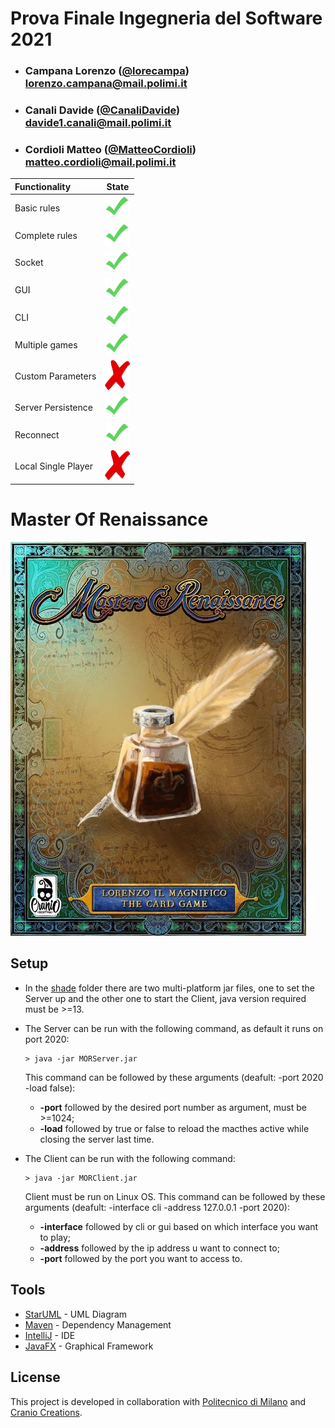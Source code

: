 # Prova Finale Ingegneria del Software 2021


- ###  Campana Lorenzo ([@lorecampa](https://github.com/lorecampa))<br>lorenzo.campana@mail.polimi.it
- ###  Canali Davide ([@CanaliDavide](https://github.com/CanaliDavide))<br>davide1.canali@mail.polimi.it
- ###  Cordioli Matteo ([@MatteoCordioli](https://github.com/MatteoCordioli))<br>matteo.cordioli@mail.polimi.it


| Functionality | State |
|:-----------------------|:------------------------------------:|
| Basic rules | <img src="./deliverables/ImageReadme/DoneClipArt.png" width="40"/> |
| Complete rules | <img src="./deliverables/ImageReadme/DoneClipArt.png" width="40"/> |
| Socket | <img src="./deliverables/ImageReadme/DoneClipArt.png" width="40"/> |
| GUI | <img src="./deliverables/ImageReadme/DoneClipArt.png" width="40"/> |
| CLI | <img src="./deliverables/ImageReadme/DoneClipArt.png" width="40"/> |
| Multiple games | <img src="./deliverables/ImageReadme/DoneClipArt.png" width="40"/> |
| Custom Parameters | <img src="./deliverables/ImageReadme/NotDoneClipArt.png" width="40"/> |
| Server Persistence | <img src="./deliverables/ImageReadme/DoneClipArt.png" width="40"/> |
| Reconnect | <img src="./deliverables/ImageReadme/DoneClipArt.png" width="40"/> |
| Local Single Player | <img src="./deliverables/ImageReadme/NotDoneClipArt.png" width="40"/> |



# Master Of Renaissance

![MOR Logo](deliverables/ImageReadme/logo.jpg)

## Setup

- In the [shade](shade) folder there are two multi-platform jar files, one to set the Server up and the other one to start the Client, java version required must be >=13.
- The Server can be run with the following command, as default it runs on port 2020:
    ```shell
    > java -jar MORServer.jar
    ```
  This command can be followed by these arguments (deafult: -port 2020 -load false):
  - **-port** followed by the desired port number as argument, must be >=1024;
  - **-load** followed by true or false to reload the macthes active while closing the server last time.

  
- The Client can be run with the following command:
    ```shell
    > java -jar MORClient.jar
    ```
    Client must be run on Linux OS.
    This command can be followed by these arguments (deafult: -interface cli -address 127.0.0.1 -port 2020):
  - **-interface** followed by cli or gui based on which interface you want to play; 
  - **-address** followed by the ip address u want to connect to;
  - **-port** followed by the port you want to access to.
 
 
 ## Tools
 
 * [StarUML](http://staruml.io) - UML Diagram
 * [Maven](https://maven.apache.org/) - Dependency Management
 * [IntelliJ](https://www.jetbrains.com/idea/) - IDE
 * [JavaFX](https://openjfx.io) - Graphical Framework
 
 ## License
 
 This project is developed in collaboration with [Politecnico di Milano](https://www.polimi.it) and [Cranio Creations](http://www.craniocreations.it).
 
